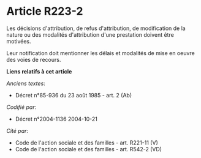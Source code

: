 # Article R223-2

Les décisions d'attribution, de refus d'attribution, de modification de la nature ou des modalités d'attribution d'une
prestation doivent être motivées.

Leur notification doit mentionner les délais et modalités de mise en oeuvre des voies de recours.

**Liens relatifs à cet article**

_Anciens textes_:

  - Décret n°85-936 du 23 août 1985 - art. 2 (Ab)

_Codifié par_:

  - Décret n°2004-1136 2004-10-21

_Cité par_:

  - Code de l'action sociale et des familles - art. R221-11 (V)
  - Code de l'action sociale et des familles - art. R542-2 (VD)
